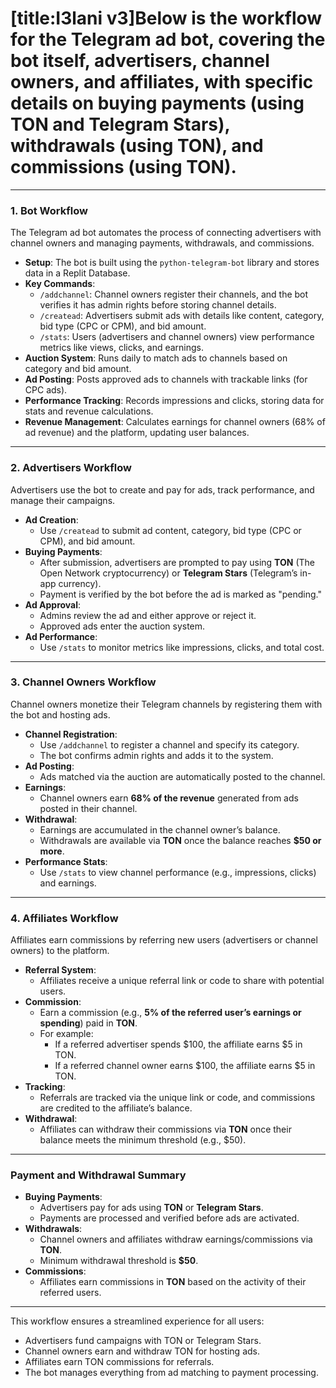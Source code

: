 # [title:I3lani v3]Below is the workflow for the Telegram ad bot, covering the bot itself, advertisers, channel owners, and affiliates, with specific details on buying payments (using TON and Telegram Stars), withdrawals (using TON), and commissions (using TON).

---

### 1. Bot Workflow
The Telegram ad bot automates the process of connecting advertisers with channel owners and managing payments, withdrawals, and commissions.

- **Setup**: The bot is built using the `python-telegram-bot` library and stores data in a Replit Database.
- **Key Commands**:
  - `/addchannel`: Channel owners register their channels, and the bot verifies it has admin rights before storing channel details.
  - `/createad`: Advertisers submit ads with details like content, category, bid type (CPC or CPM), and bid amount.
  - `/stats`: Users (advertisers and channel owners) view performance metrics like views, clicks, and earnings.
- **Auction System**: Runs daily to match ads to channels based on category and bid amount.
- **Ad Posting**: Posts approved ads to channels with trackable links (for CPC ads).
- **Performance Tracking**: Records impressions and clicks, storing data for stats and revenue calculations.
- **Revenue Management**: Calculates earnings for channel owners (68% of ad revenue) and the platform, updating user balances.

---

### 2. Advertisers Workflow
Advertisers use the bot to create and pay for ads, track performance, and manage their campaigns.

- **Ad Creation**:
  - Use `/createad` to submit ad content, category, bid type (CPC or CPM), and bid amount.
- **Buying Payments**:
  - After submission, advertisers are prompted to pay using **TON** (The Open Network cryptocurrency) or **Telegram Stars** (Telegram’s in-app currency).
  - Payment is verified by the bot before the ad is marked as "pending."
- **Ad Approval**:
  - Admins review the ad and either approve or reject it.
  - Approved ads enter the auction system.
- **Ad Performance**:
  - Use `/stats` to monitor metrics like impressions, clicks, and total cost.

---

### 3. Channel Owners Workflow
Channel owners monetize their Telegram channels by registering them with the bot and hosting ads.

- **Channel Registration**:
  - Use `/addchannel` to register a channel and specify its category.
  - The bot confirms admin rights and adds it to the system.
- **Ad Posting**:
  - Ads matched via the auction are automatically posted to the channel.
- **Earnings**:
  - Channel owners earn **68% of the revenue** generated from ads posted in their channel.
- **Withdrawal**:
  - Earnings are accumulated in the channel owner’s balance.
  - Withdrawals are available via **TON** once the balance reaches **$50 or more**.
- **Performance Stats**:
  - Use `/stats` to view channel performance (e.g., impressions, clicks) and earnings.

---

### 4. Affiliates Workflow
Affiliates earn commissions by referring new users (advertisers or channel owners) to the platform.

- **Referral System**:
  - Affiliates receive a unique referral link or code to share with potential users.
- **Commission**:
  - Earn a commission (e.g., **5% of the referred user’s earnings or spending**) paid in **TON**.
  - For example:
    - If a referred advertiser spends $100, the affiliate earns $5 in TON.
    - If a referred channel owner earns $100, the affiliate earns $5 in TON.
- **Tracking**:
  - Referrals are tracked via the unique link or code, and commissions are credited to the affiliate’s balance.
- **Withdrawal**:
  - Affiliates can withdraw their commissions via **TON** once their balance meets the minimum threshold (e.g., $50).

---

### Payment and Withdrawal Summary
- **Buying Payments**:
  - Advertisers pay for ads using **TON** or **Telegram Stars**.
  - Payments are processed and verified before ads are activated.
- **Withdrawals**:
  - Channel owners and affiliates withdraw earnings/commissions via **TON**.
  - Minimum withdrawal threshold is **$50**.
- **Commissions**:
  - Affiliates earn commissions in **TON** based on the activity of their referred users.

---

This workflow ensures a streamlined experience for all users:
- Advertisers fund campaigns with TON or Telegram Stars.
- Channel owners earn and withdraw TON for hosting ads.
- Affiliates earn TON commissions for referrals.
- The bot manages everything from ad matching to payment processing.